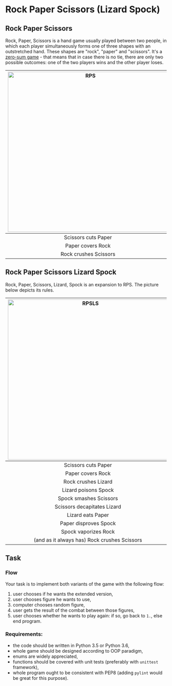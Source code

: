 # Rock Paper Scissors (Lizard Spock)

## Rock Paper Scissors

Rock, Paper, Scissors is a hand game usually played between two people, in which each player simultaneously forms one of three shapes with an outstretched hand. These shapes are "rock", "paper" and "scissors". It's a [zero-sum game](https://en.wikipedia.org/wiki/Zero-sum_game) - that means that in case there is no tie, there are only two possible outcomes: one of the two players wins and the other player loses.



| <img src="https://upload.wikimedia.org/wikipedia/commons/thumb/6/67/Rock-paper-scissors.svg/460px-Rock-paper-scissors.svg.png" alt="RPS" style="width: 500px;"/> |
|:--:|
| Scissors cuts Paper |
| Paper covers Rock |
| Rock crushes Scissors |

## Rock Paper Scissors Lizard Spock

Rock, Paper, Scissors, Lizard, Spock is an expansion to RPS. The picture below depicts its rules.

| <img src="https://data2.cupsell.pl/upload/generator/10029/640x420/35503_print-trimmed-1.png" alt="RPSLS" style="width: 500px;"/> |
|:--:| 
| Scissors cuts Paper |
| Paper covers Rock |
| Rock crushes Lizard |
| Lizard poisons Spock |
| Spock smashes Scissors |
| Scissors decapitates Lizard |
| Lizard eats Paper |
| Paper disproves Spock |
| Spock vaporizes Rock |
| (and as it always has) Rock crushes Scissors |


## Task

### Flow
Your task is to implement both variants of the game with the following flow:
1. user chooses if he wants the extended version,
2. user chooses figure he wants to use,
3. computer chooses random figure,
4. user gets the result of the combat between those figures,
5. user chooses whether he wants to play again: if so, go back to `1.`, else end program.

### Requirements:
- the code should be written in Python 3.5 or Python 3.6,
- whole game should be designed according to OOP paradigm,
- enums are widely appreciated,
- functions should be covered with unit tests (preferably with `unittest` framework),
- whole program ought to be consistent with PEP8 (adding `pylint` would be great for this purpose).